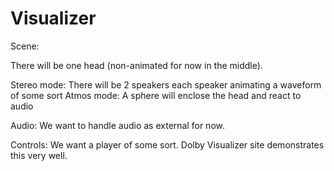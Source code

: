 # Visualizer 

Scene:

There will be one head (non-animated for now in the middle). 

Stereo mode: There will be 2 speakers each speaker animating a waveform of some sort
Atmos mode: A sphere will enclose the head and react to audio

Audio: We want to handle audio as external for now.

Controls: We want a player of some sort. Dolby Visualizer site demonstrates this very well.